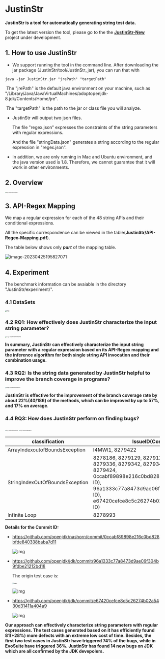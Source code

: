 # JustinStr

**JustinStr is a tool for automatically generating string test data.**

To get the latest version the tool, please go to the the [**JustinStr-New** ](https://github.com/suoyi123wang/JustinStr-New)project under development.

## 1. How to use JustinStr

- We support running the tool in the command line. After downloading the jar package (JustinStr/tool/JustinStr_jar), you can run that with

```
java -jar JustinStr.jar "jrePath" "targetPath"
```

​		The "jrePath" is  the default java environment on your machine, such as   "/Library/Java/JavaVirtualMachines/adoptopenjdk-8.jdk/Contents/Home/jre".

​		The "targetPath" is the path to the jar or class file you will analyze.

- JustinStr will output two json files.

  The file "regex.json" expresses the constraints of the string parameters with regular expressions.

  And the file "stringData.json" generates a string according to the regular expression in "regex.json".

- In addition, we are only running in Mac and Ubuntu environment, and the java version used is 1.8. Therefore, we cannot guarantee that it will work in other environments.

## 2. Overview

<img src="https://wmmsuoyi.oss-cn-beijing.aliyuncs.com/typora-pic/202304251957329.png" alt="image-20230425195745146" style="zoom:20%;" />

##  3. API-Regex Mapping

We map a regular expression for each of the 48 string APIs and their conditional expressions.

All the specific correspondence can be viewed in the table(**JustinStr/API-Regex-Mapping.pdf**).

The table below shows only ***part*** of the mapping table.

![image-20230425195827071](https://wmmsuoyi.oss-cn-beijing.aliyuncs.com/typora-pic/202304252002795.png)

## 4. Experiment

The benchmark information can be avaiable in the directory "JustinStr/experiment/".

### 4.1 DataSets

<img src="https://wmmsuoyi.oss-cn-beijing.aliyuncs.com/typora-pic/202304252002372.jpeg" alt="img" style="zoom:33%;" />

### 4.2 RQ1: How effectively does JustinStr characterize the input string parameter?

<img src="https://wmmsuoyi.oss-cn-beijing.aliyuncs.com/typora-pic/202304251958931.png" alt="image-20230425195844902" style="zoom: 25%;" />

**In summary, JustinStr can effectively characterize the input string parameter with a regular expression based on its API-Regex mapping and the inference algorithm for both single string API invocation and their combination usage.**

### 4.3 RQ2: Is the string data generated by JustinStr helpful to improve the branch coverage in programs?

<img src="https://wmmsuoyi.oss-cn-beijing.aliyuncs.com/typora-pic/202304251959042.png" alt="image-20230425195911011" style="zoom: 25%;" />

**JustinStr is effective for the improvement of the branch coverage rate by about 22%(40/186) of the methods, which can be improved by up to 57%, and 17% on average.**

### 4.4 RQ3: How does JustinStr perform on finding bugs?

<img src="https://wmmsuoyi.oss-cn-beijing.aliyuncs.com/typora-pic/202304251959232.png" alt="image-20230425195933200" style="zoom:20%;" />

<img src="https://wmmsuoyi.oss-cn-beijing.aliyuncs.com/typora-pic/202304251959153.png" alt="image-20230425195956122" style="zoom:20%;" />

| classification                  | IssueID(Commit ID) in JDK                                    |
| ------------------------------- | ------------------------------------------------------------ |
| ArrayIndexoutofBoundsException  | I4MWI1, 8279422                                              |
| StringIndexOutOfBoundsException | 8278186,  8279129, 8279128, 8279198, 8279218, 8279336,      8279342, 8279341, 8279362, 8279423, 8279424,     0ccabf89898e216c0bd828bfde840338baba7d11(Commit ID),     96a1333c77a8473d9ae06f304b9fdbe21212bd18(Commit ID),     e67420cefce8c5c26274b02a5430d31411a404a9(Commit ID) |
| Infinite Loop                   | 8278993                                                      |

**Details for the Commit ID:**

- https://github.com/openjdk/nashorn/commit/0ccabf89898e216c0bd828bfde840338baba7d11

  ![img](https://camo.githubusercontent.com/046a34487391b15a264828635bf00c951b13cd2583091cddd82dd69226a9c8ae/68747470733a2f2f747661312e73696e61696d672e636e2f6c617267652f653663396432346567793168343271776e6365686f6a3232376d306875646d722e6a7067)

- https://github.com/openjdk/jdk/commit/96a1333c77a8473d9ae06f304b9fdbe21212bd18

  The origin test case is: 

  <img src="https://wmmsuoyi.oss-cn-beijing.aliyuncs.com/typora-pic/202304252000764.jpeg" alt="img" style="zoom:33%;" />

  ![img](https://wmmsuoyi.oss-cn-beijing.aliyuncs.com/typora-pic/202304252001273.jpeg)

- https://github.com/openjdk/jdk/commit/e67420cefce8c5c26274b02a5430d31411a404a9

  ![img](https://wmmsuoyi.oss-cn-beijing.aliyuncs.com/typora-pic/202304252001843.jpeg)

**Our approach can effectively characterize string parameters with regular expressions. The test cases generated based on it has efficiently found 81(+28%) more defects with an extreme low cost of time. Besides, the first two test cases in JustinStr have triggered 74% of the bugs, while in EvoSuite have triggered 36%. JustinStr has found 14 new bugs on JDK which are all confirmed by the JDK devepolers.**

